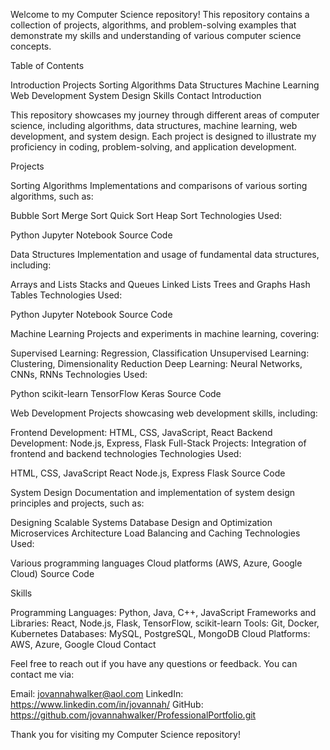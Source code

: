 Welcome to my Computer Science repository! This repository contains a collection of projects, algorithms, and problem-solving examples that demonstrate my skills and understanding of various computer science concepts.

Table of Contents

Introduction
Projects
Sorting Algorithms
Data Structures
Machine Learning
Web Development
System Design
Skills
Contact
Introduction

This repository showcases my journey through different areas of computer science, including algorithms, data structures, machine learning, web development, and system design. Each project is designed to illustrate my proficiency in coding, problem-solving, and application development.

Projects

Sorting Algorithms
Implementations and comparisons of various sorting algorithms, such as:

Bubble Sort
Merge Sort
Quick Sort
Heap Sort
Technologies Used:

Python
Jupyter Notebook
Source Code

Data Structures
Implementation and usage of fundamental data structures, including:

Arrays and Lists
Stacks and Queues
Linked Lists
Trees and Graphs
Hash Tables
Technologies Used:

Python
Jupyter Notebook
Source Code

Machine Learning
Projects and experiments in machine learning, covering:

Supervised Learning: Regression, Classification
Unsupervised Learning: Clustering, Dimensionality Reduction
Deep Learning: Neural Networks, CNNs, RNNs
Technologies Used:

Python
scikit-learn
TensorFlow
Keras
Source Code

Web Development
Projects showcasing web development skills, including:

Frontend Development: HTML, CSS, JavaScript, React
Backend Development: Node.js, Express, Flask
Full-Stack Projects: Integration of frontend and backend technologies
Technologies Used:

HTML, CSS, JavaScript
React
Node.js, Express
Flask
Source Code

System Design
Documentation and implementation of system design principles and projects, such as:

Designing Scalable Systems
Database Design and Optimization
Microservices Architecture
Load Balancing and Caching
Technologies Used:

Various programming languages
Cloud platforms (AWS, Azure, Google Cloud)
Source Code

Skills

Programming Languages: Python, Java, C++, JavaScript
Frameworks and Libraries: React, Node.js, Flask, TensorFlow, scikit-learn
Tools: Git, Docker, Kubernetes
Databases: MySQL, PostgreSQL, MongoDB
Cloud Platforms: AWS, Azure, Google Cloud
Contact

Feel free to reach out if you have any questions or feedback. You can contact me via:

Email: jovannahwalker@aol.com
LinkedIn: https://www.linkedin.com/in/jovannah/
GitHub: https://github.com/jovannahwalker/ProfessionalPortfolio.git

Thank you for visiting my Computer Science repository!
